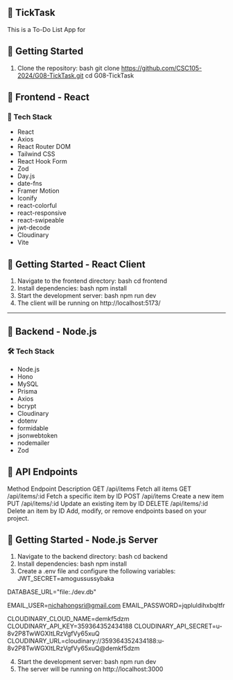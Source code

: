 ## :pushpin: TickTask

This is a To-Do List App for 


## :rocket: Getting Started
1. Clone the repository: bash git clone https://github.com/CSC105-2024/G08-TickTask.git cd G08-TickTask


## :hammer: Frontend - React
### :wrench: Tech Stack
- React
- Axios
- React Router DOM
- Tailwind CSS
- React Hook Form
- Zod
- Day.js
- date-fns
- Framer Motion
- Iconify
- react-colorful
- react-responsive
- react-swipeable
- jwt-decode
- Cloudinary
- Vite

## :rocket: Getting Started - React Client
1. Navigate to the frontend directory: bash cd frontend
2. Install dependencies: bash npm install
3. Start the development server: bash npm run dev
4. The client will be running on http://localhost:5173/ 

---
## :wrench: Backend - Node.js
### :hammer_and_wrench: Tech Stack

- Node.js
- Hono
- MySQL
- Prisma
- Axios
- bcrypt
- Cloudinary
- dotenv
- formidable
- jsonwebtoken
- nodemailer
- Zod

## :electric_plug: API Endpoints
Method	Endpoint	Description
GET	/api/items	Fetch all items
GET	/api/items/:id	Fetch a specific item by ID
POST	/api/items	Create a new item
PUT	/api/items/:id	Update an existing item by ID
DELETE	/api/items/:id	Delete an item by ID
Add, modify, or remove endpoints based on your project.

## :rocket: Getting Started - Node.js Server

1. Navigate to the backend directory: bash cd backend
2. Install dependencies: bash npm install
3. Create a .env file and configure the following variables:
JWT_SECRET=amogussussybaka

DATABASE_URL="file:./dev.db"

EMAIL_USER=nichahongsri@gmail.com
EMAIL_PASSWORD=jqpluldihxbqltfr

CLOUDINARY_CLOUD_NAME=demkf5dzm
CLOUDINARY_API_KEY=359364352434188
CLOUDINARY_API_SECRET=u-8v2P8TwWGXItLRzVgfVy65xuQ
CLOUDINARY_URL=cloudinary://359364352434188:u-8v2P8TwWGXItLRzVgfVy65xuQ@demkf5dzm

4. Start the development server: bash npm run dev
5. The server will be running on http://localhost:3000
